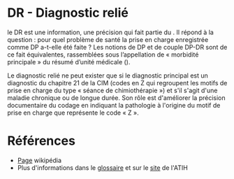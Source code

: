 # DR - Diagnostic relié
<!-- SPDX-License-Identifier: MPL-2.0 -->

le DR est une information, une précision qui fait partie du <link-previewer href="DP.html" text="DP" preview-title="DP - Diagnostic Principal" preview-text="Un diagnostic principal est le motif des soins qui justifient l’hospitalisation dans le PMSI MCO."/>. Il répond à la question : pour quel problème de santé la prise en charge enregistrée comme DP a-t-elle été faite ? Les notions de DP et de couple DP-DR sont de ce fait équivalentes, rassemblées sous l’appellation de « morbidité principale » du résumé d’unité médicale (<link-previewer href="RUM.html" text="RUM" preview-title="RUM - Résumé d'Unité Médicale" preview-text="Un RUM est produit à la fin de chaque séjour de malade dans une unité médicale assurant des soins de MCO."/>).  

Le diagnostic relié ne peut exister que si le diagnostic principal est un diagnostic du chapitre 21 de la CIM (codes en Z qui regroupent les motifs de prise en charge du type « séance de chimiothérapie ») et s'il s'agit d'une maladie chronique ou de longue durée. Son rôle est d'améliorer la précision documentaire du codage en indiquant la pathologie à l'origine du motif de prise en charge que représente le code « Z ».  

# Références
- [Page](https://fr.wikipedia.org/wiki/Programme_de_m%C3%A9dicalisation_des_syst%C3%A8mes_d%27information) wikipédia  
- Plus d'informations dans le [glossaire](https://www.atih.sante.fr/glossaire) et sur le [site](https://www.atih.sante.fr/) de l'ATIH
